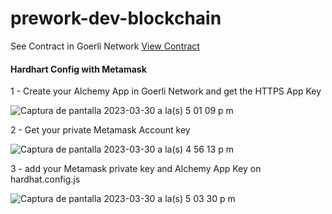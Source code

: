 # prework-dev-blockchain

See Contract in Goerli Network [View Contract](https://goerli.etherscan.io/address/0x6BE8bf520f0aF1b5b62Bf772460F59dB18AD94e0)

#### Hardhart Config with Metamask

1 - Create your Alchemy App in Goerli Network and get the HTTPS App Key

![Captura de pantalla 2023-03-30 a la(s) 5 01 09 p  m](https://user-images.githubusercontent.com/3886811/228963835-567c3b58-b3a6-4074-9097-b1e9e884453a.png)

2 - Get your private Metamask Account key

![Captura de pantalla 2023-03-30 a la(s) 4 56 13 p  m](https://user-images.githubusercontent.com/3886811/228962980-d02756a9-b0ae-4042-9999-daa981ac3c3c.png)

3 - add your Metamask private key and Alchemy App Key on hardhat.config.js

![Captura de pantalla 2023-03-30 a la(s) 5 03 30 p  m](https://user-images.githubusercontent.com/3886811/228964027-f5833b4e-8830-4d0c-860d-bf0aa8be13c6.png)
